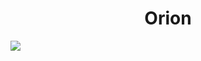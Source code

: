 <h1 align="center">Orion</h1>
<img src="https://cdna.artstation.com/p/assets/images/images/025/789/352/original/pixel-jeff-galaxy-far-far-away.gif?1586928273" />
